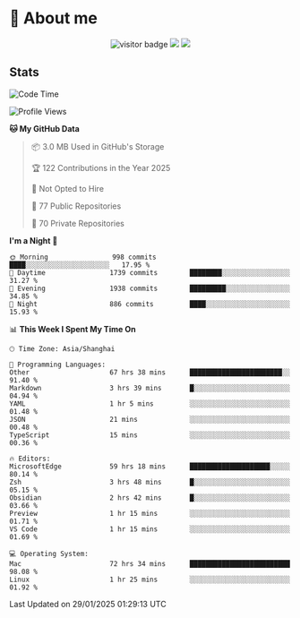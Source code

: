 <!-- ![](https://youpai.roccoshi.top/img/20200804214216.png) -->

# 🧐 About me
 
<p align="center">
<img src="https://visitor-badge.laobi.icu/badge?page_id=Lincest.Lincest&title=hits" alt="visitor badge"/>
<a href="mailto:imroccoshi@gmail.com"><img src="https://img.shields.io/badge/gmail-imroccoshi%40gmail.com-red"></a>
<a href="https://blog.roccoshi.top"><img src="https://img.shields.io/badge/blog-roccoshi-green"></a>
</p>

## Stats

<!--START_SECTION:waka-->
![Code Time](http://img.shields.io/badge/Code%20Time-2%2C019%20hrs%2026%20mins-blue)

![Profile Views](http://img.shields.io/badge/Profile%20Views-0-blue)

**🐱 My GitHub Data** 

> 📦 3.0 MB Used in GitHub's Storage 
 > 
> 🏆 122 Contributions in the Year 2025
 > 
> 🚫 Not Opted to Hire
 > 
> 📜 77 Public Repositories 
 > 
> 🔑 70 Private Repositories 
 > 
**I'm a Night 🦉** 

```text
🌞 Morning                998 commits         ████░░░░░░░░░░░░░░░░░░░░░   17.95 % 
🌆 Daytime                1739 commits        ████████░░░░░░░░░░░░░░░░░   31.27 % 
🌃 Evening                1938 commits        █████████░░░░░░░░░░░░░░░░   34.85 % 
🌙 Night                  886 commits         ████░░░░░░░░░░░░░░░░░░░░░   15.93 % 
```


📊 **This Week I Spent My Time On** 

```text
🕑︎ Time Zone: Asia/Shanghai

💬 Programming Languages: 
Other                    67 hrs 38 mins      ███████████████████████░░   91.40 % 
Markdown                 3 hrs 39 mins       █░░░░░░░░░░░░░░░░░░░░░░░░   04.94 % 
YAML                     1 hr 5 mins         ░░░░░░░░░░░░░░░░░░░░░░░░░   01.48 % 
JSON                     21 mins             ░░░░░░░░░░░░░░░░░░░░░░░░░   00.48 % 
TypeScript               15 mins             ░░░░░░░░░░░░░░░░░░░░░░░░░   00.36 % 

🔥 Editors: 
MicrosoftEdge            59 hrs 18 mins      ████████████████████░░░░░   80.14 % 
Zsh                      3 hrs 48 mins       █░░░░░░░░░░░░░░░░░░░░░░░░   05.15 % 
Obsidian                 2 hrs 42 mins       █░░░░░░░░░░░░░░░░░░░░░░░░   03.66 % 
Preview                  1 hr 15 mins        ░░░░░░░░░░░░░░░░░░░░░░░░░   01.71 % 
VS Code                  1 hr 15 mins        ░░░░░░░░░░░░░░░░░░░░░░░░░   01.69 % 

💻 Operating System: 
Mac                      72 hrs 34 mins      █████████████████████████   98.08 % 
Linux                    1 hr 25 mins        ░░░░░░░░░░░░░░░░░░░░░░░░░   01.92 % 
```


 Last Updated on 29/01/2025 01:29:13 UTC
<!--END_SECTION:waka-->


